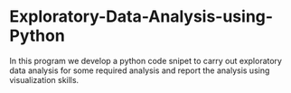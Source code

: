 # Exploratory-Data-Analysis-using-Python
In this program we develop a python code snipet to carry out exploratory data analysis for some required analysis and report the analysis using visualization skills.
